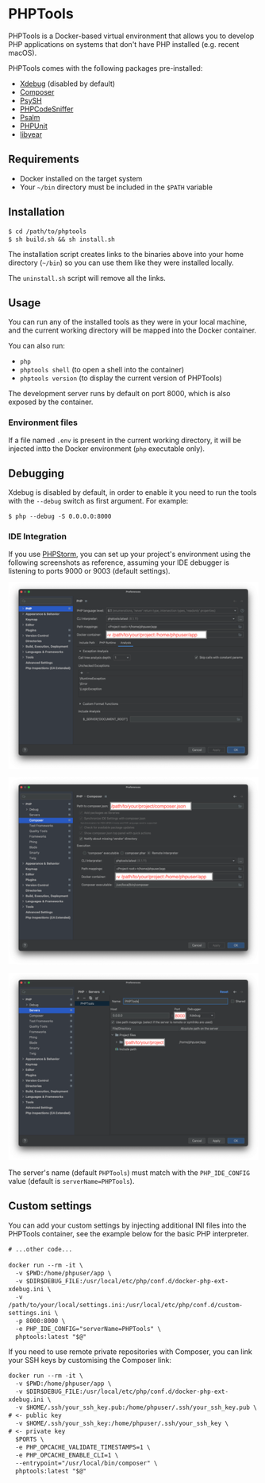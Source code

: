# PHPTools

PHPTools is a Docker-based virtual environment that allows you to develop PHP applications on systems that don't have PHP installed (e.g. recent macOS).

PHPTools comes with the following packages pre-installed:

 - [Xdebug](https://xdebug.org/) (disabled by default)
 - [Composer](https://getcomposer.org/)
 - [PsySH](https://psysh.org/)
 - [PHPCodeSniffer](https://github.com/squizlabs/PHP_CodeSniffer)
 - [Psalm](https://psalm.dev/)
 - [PHPUnit](https://phpunit.de/)
 - [libyear](https://libyear.com/)


## Requirements

 - Docker installed on the target system
 - Your `~/bin` directory must be included in the `$PATH` variable


## Installation

```shell
$ cd /path/to/phptools
$ sh build.sh && sh install.sh
```

The installation script creates links to the binaries above into your home directory (`~/bin`) so you can use them like they were installed locally.

The `uninstall.sh` script will remove all the links.


## Usage

You can run any of the installed tools as they were in your local machine, and the current working directory will be mapped into the Docker container.

You can also run:
  - `php`
  - `phptools shell` (to open a shell into the container)
  - `phptools version` (to display the current version of PHPTools)

The development server runs by default on port 8000, which is also exposed by the container.

### Environment files

If a file named `.env` is present in the current working directory, it will be injected intto the Docker environment (`php` executable only).

## Debugging

Xdebug is disabled by default, in order to enable it you need to run the tools with the `--debug` switch as first argument. For example:

```shell
$ php --debug -S 0.0.0.0:8000
```

### IDE Integration

If you use [PHPStorm](https://www.jetbrains.com/phpstorm/), you can set up your project's environment using the following screenshots as reference, assuming your IDE debugger is listening to ports 9000 or 9003 (default settings).

![PHPStorm PHP settings](./settings/PHPStorm-PHP.png "PHPStorm PHP settings")

![PHPStorm Composer settings](./settings/PHPStorm-Composer.png "PHPStorm Composer settings")

![PHPStorm Servers settings](./settings/PHPStorm-Servers.png "PHPStorm Server settings")

The server's name (default `PHPTools`) must match with the `PHP_IDE_CONFIG` value (default is `serverName=PHPTools`).


## Custom settings

You can add your custom settings by injecting additional INI files into the PHPTools container, see the example below for the basic PHP interpreter.

```shell
# ...other code...

docker run --rm -it \
  -v $PWD:/home/phpuser/app \
  -v $DIR$DEBUG_FILE:/usr/local/etc/php/conf.d/docker-php-ext-xdebug.ini \
  -v /path/to/your/local/settings.ini:/usr/local/etc/php/conf.d/custom-settings.ini \
  -p 8000:8000 \
  -e PHP_IDE_CONFIG="serverName=PHPTools" \
  phptools:latest "$@"
```

If you need to use remote private repositories with Composer, you can link your SSH keys by customising the Composer link:

```shell
docker run --rm -it \
  -v $PWD:/home/phpuser/app \
  -v $DIR$DEBUG_FILE:/usr/local/etc/php/conf.d/docker-php-ext-xdebug.ini \
  -v $HOME/.ssh/your_ssh_key.pub:/home/phpuser/.ssh/your_ssh_key.pub \     # <- public key
  -v $HOME/.ssh/your_ssh_key:/home/phpuser/.ssh/your_ssh_key \             # <- private key
  $PORTS \
  -e PHP_OPCACHE_VALIDATE_TIMESTAMPS=1 \
  -e PHP_OPCACHE_ENABLE_CLI=1 \
  --entrypoint="/usr/local/bin/composer" \
  phptools:latest "$@"
```
